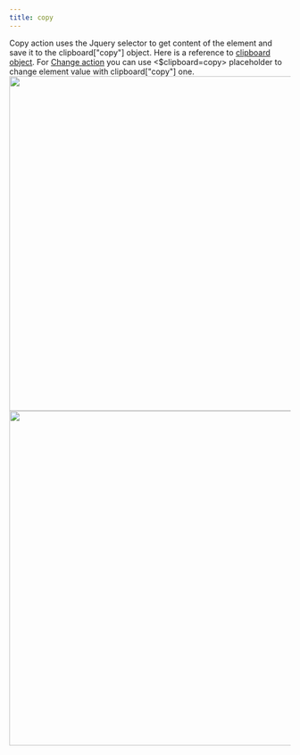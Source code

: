 ```yaml
---
title: copy
---
```

Copy action uses the Jquery selector to get content of the element and save it to the clipboard["copy"] object. Here is a reference to <a href="clipboard">clipboard object</a>. For <a href="change">Change action</a> you can use &lt;$clipboard=copy&gt; placeholder to change element value with clipboard["copy"] one.
<img src="/sites/default/files/copy.jpg" width="600px">
<img src="/sites/default/files/clipboard-past.jpg" width="600px">